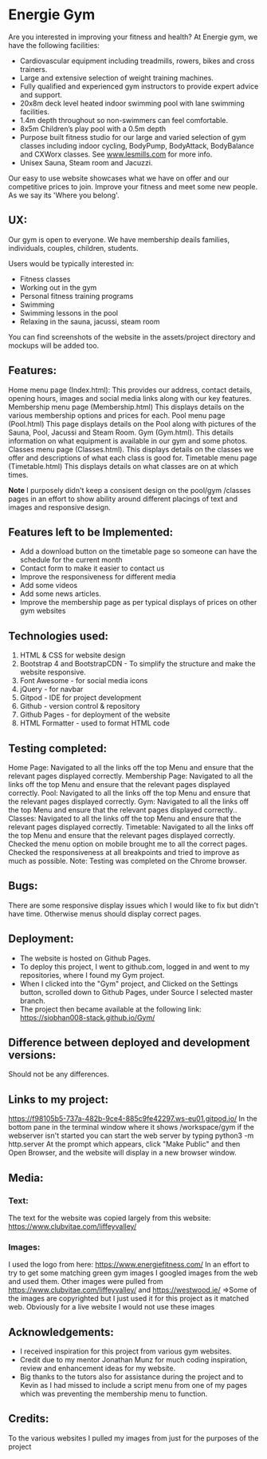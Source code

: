 # Energie Gym

Are you interested in improving your fitness and health? At Energie gym, we have the following facilities:

 -   Cardiovascular equipment including treadmills, rowers, bikes and cross trainers.
 -   Large and extensive selection of weight training machines.
 -   Fully qualified and experienced gym instructors to provide expert advice and support.
 -  20x8m deck level heated indoor swimming pool with lane swimming facilities.
 -   1.4m depth throughout so non-swimmers can feel comfortable.
 -   8x5m Children’s play pool with a 0.5m depth
  -  Purpose built fitness studio for our large and varied selection of gym classes including indoor cycling, BodyPump, BodyAttack, BodyBalance and CXWorx classes. See www.lesmills.com for more info.
 -   Unisex Sauna, Steam room and Jacuzzi.

Our easy to use website showcases what we have on offer and our competitive prices to join. 
Improve your fitness and meet some new people. As we say its 'Where you belong'.

## UX:
Our gym is open to everyone. We have membership deails families, individuals, couples, children, students.

Users would be typically interested in:
- Fitness classes
- Working out in the gym
- Personal fitness training programs
- Swimming
- Swimming lessons in the pool
- Relaxing in the sauna, jacussi, steam room 


You can find screenshots of the website in the assets/project directory and mockups will be added too.

## Features:
Home menu page (Index.html): This provides our address, contact details, opening hours, images and social media links along with our key features.
Membership menu page (Membership.html) This displays details on the various membership options and prices for each.
Pool menu page (Pool.html) This page displays details on the Pool along with pictures of the Sauna, Pool, Jacussi and Steam Room.
Gym (Gym.html). This details information on what equipment is available in our gym and some photos.
Classes menu page (Classes.html). This displays details on the classes we offer and descriptions of what each class is good for.
Timetable menu page (Timetable.html) This displays details on what classes are on at which times.

**Note** I purposely didn't keep a consisent design on the pool/gym /classes pages in an effort to show ability around different placings of text and images and responsive design.

## Features left  to be Implemented:
- Add a download button on the timetable page so someone can have the schedule for the current month
- Contact form to make it easier to contact us
- Improve the responsiveness for different media
- Add some videos 
- Add some news articles.
- Improve the membership page as per typical displays of prices on other gym websites

## Technologies used:
1. HTML & CSS for website design
2. Bootstrap 4 and BootstrapCDN - To simplify the structure and make the website responsive.
3. Font Awesome - for social media icons
4. jQuery - for navbar
5. Gitpod - IDE for project development
6. Github - version control & repository
7. Github Pages - for deployment of the website
8. HTML Formatter - used to format HTML code

## Testing completed:
Home Page: 	Navigated to all the links off the top Menu and ensure that the relevant pages displayed correctly.
Membership Page: Navigated to all the links off the top Menu and ensure that the relevant pages displayed correctly.
Pool: Navigated to all the links off the top Menu and ensure that the relevant pages displayed correctly.
Gym: Navigated to all the links off the top Menu and ensure that the relevant pages displayed correctly..
Classes: Navigated to all the links off the top Menu and ensure that the relevant pages displayed correctly.
Timetable: Navigated to all the links off the top Menu and ensure that the relevant pages displayed correctly.
Checked the menu option on mobile brought me to all the correct pages.
Checked the responsiveness at all breakpoints and tried to improve as much as possible.
Note: Testing was completed on the Chrome browser.

## Bugs:
There are some responsive display issues which I would like to fix but didn't have time.
Otherwise menus should display correct pages.

## Deployment:
- The website is hosted on Github Pages.
- To deploy this project, I went to github.com, logged in and went to my repositories, where I found my Gym project.
- When I clicked into the "Gym" project, and Clicked on the Settings button, scrolled down to Github Pages, under Source I selected master branch.
- The project then became available at the following link: https://siobhan008-stack.github.io/Gym/

## Difference between deployed and development versions:
Should not be any differences.

## Links to my project:
https://f98105b5-737a-482b-9ce4-885c9fe42297.ws-eu01.gitpod.io/
In the bottom pane in the terminal window where it shows /workspace/gym if the webserver isn't started you can start the web server by typing python3 -m http.server
At the prompt which appears, click "Make Public" and then Open Browser, and the website will display in a new browser window.

## Media:
### Text:
The text for the website was copied largely from this website:
https://www.clubvitae.com/liffeyvalley/

### Images:
I used the logo from here: https://www.energiefitness.com/
In an effort to try to get some matching green gym images I googled images from the web and used them.
Other images were pulled from   https://www.clubvitae.com/liffeyvalley/ and https://westwood.ie/
=>Some of the images are copyrighted but I just used it for this project as it matched web. 
Obviously for a live website I would not use these images

## Acknowledgements:
- I received inspiration for this project from various gym websites.
- Credit due to my mentor Jonathan Munz for much coding inspiration, review and enhancement ideas for my website.
- Big thanks to the tutors also for assistance during the project and to Kevin as I had missed to include a script menu from one of my pages which was preventing the membership menu to function.

## Credits:
To the various websites I pulled my images from just for the purposes of the project
